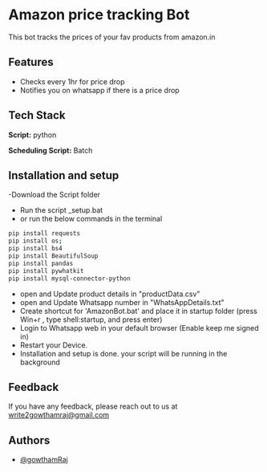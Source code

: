 # Amazon price tracking Bot

This bot tracks the prices of your fav products from amazon.in 


## Features

- Checks every 1hr for price drop
- Notifies you on whatsapp if there is a price drop



## Tech Stack

**Script:** python

**Scheduling Script:** Batch


## Installation and setup

-Download the Script folder 
- Run the script _setup.bat 
- or run the below commands in the terminal
```bash
pip install requests
pip install os;
pip install bs4 
pip install BeautifulSoup
pip install pandas
pip install pywhatkit
pip install mysql-connector-python
```
- open and Update product details in "productData.csv"
- open and Update Whatsapp number in "WhatsAppDetails.txt"
- Create shortcut for 'AmazonBot.bat' and place it in startup folder (press Win+r , type shell:startup, and press enter)
- Login to Whatsapp web in your default browser (Enable keep me signed in)
- Restart your Device.
- Installation and setup is done. your script will be running in the background
    
## Feedback

If you have any feedback, please reach out to us at write2gowthamraj@gmail.com


## Authors

- [@gowthamRaj](https://linktr.ee/reachgowthamraj)

